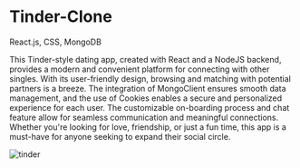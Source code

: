 # Tinder-Clone

React.js, CSS, MongoDB

This Tinder-style dating app, created with React and a NodeJS backend, provides a modern and convenient platform for connecting with other singles. With its user-friendly design, browsing and matching with potential partners is a breeze. The integration of MongoClient ensures smooth data management, and the use of Cookies enables a secure and personalized experience for each user. The customizable on-boarding process and chat feature allow for seamless communication and meaningful connections. Whether you're looking for love, friendship, or just a fun time, this app is a must-have for anyone seeking to expand their social circle.

![tinder](https://user-images.githubusercontent.com/57075208/220983152-c8520211-4bf5-47b0-9980-77a8254fd608.png)
